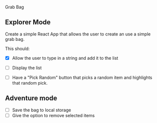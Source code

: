 Grab Bag

## Explorer Mode
Create a simple React App that allows the user to create an use a simple grab bag. 

This should:
- [X] Allow the user to type in a string and add it to the list
- [ ] Display the list
- [ ] Have a "Pick Random" button that picks a random item and highlights that random pick.


## Adventure mode

- [ ] Save the bag to local storage
- [ ] Give the option to remove selected items